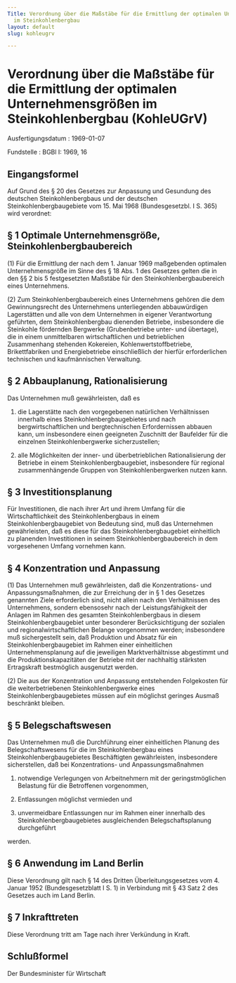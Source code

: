```yaml
---
Title: Verordnung über die Maßstäbe für die Ermittlung der optimalen Unternehmensgrößen
  im Steinkohlenbergbau
layout: default
slug: kohleugrv

---
```


# Verordnung über die Maßstäbe für die Ermittlung der optimalen Unternehmensgrößen im Steinkohlenbergbau (KohleUGrV)

Ausfertigungsdatum
:   1969-01-07

Fundstelle
:   BGBl I: 1969, 16



## Eingangsformel

Auf Grund des § 20 des Gesetzes zur Anpassung und Gesundung des
deutschen Steinkohlenbergbaus und der deutschen
Steinkohlenbergbaugebiete vom 15. Mai 1968 (Bundesgesetzbl. I S. 365)
wird verordnet:


## § 1 Optimale Unternehmensgröße, Steinkohlenbergbaubereich

(1) Für die Ermittlung der nach dem 1. Januar 1969 maßgebenden
optimalen Unternehmensgröße im Sinne des
§ 18 Abs. 1 des Gesetzes              gelten die in den §§ 2 bis 5
festgesetzten Maßstäbe für den Steinkohlenbergbaubereich eines
Unternehmens.

(2) Zum Steinkohlenbergbaubereich eines Unternehmens gehören die dem
Gewinnungsrecht des Unternehmens unterliegenden abbauwürdigen
Lagerstätten und alle von dem Unternehmen in eigener Verantwortung
geführten, dem Steinkohlenbergbau dienenden Betriebe, insbesondere die
Steinkohle fördernden Bergwerke (Grubenbetriebe unter- und übertage),
die in einem unmittelbaren wirtschaftlichen und betrieblichen
Zusammenhang stehenden Kokereien, Kohlenwertstoffbetriebe,
Brikettfabriken und Energiebetriebe einschließlich der hierfür
erforderlichen technischen und kaufmännischen Verwaltung.


## § 2 Abbauplanung, Rationalisierung

Das Unternehmen muß gewährleisten, daß es

1.  die Lagerstätte nach den vorgegebenen natürlichen Verhältnissen
    innerhalb eines Steinkohlenbergbaugebietes und nach
    bergwirtschaftlichen und bergtechnischen Erfordernissen abbauen kann,
    um insbesondere einen geeigneten Zuschnitt der Baufelder für die
    einzelnen Steinkohlenbergwerke sicherzustellen;


2.  alle Möglichkeiten der inner- und überbetrieblichen Rationalisierung
    der Betriebe in einem Steinkohlenbergbaugebiet, insbesondere für
    regional zusammenhängende Gruppen von Steinkohlenbergwerken nutzen
    kann.





## § 3 Investitionsplanung

Für Investitionen, die nach ihrer Art und ihrem Umfang für die
Wirtschaftlichkeit des Steinkohlenbergbaus in einem
Steinkohlenbergbaugebiet von Bedeutung sind, muß das Unternehmen
gewährleisten, daß es diese für das Steinkohlenbergbaugebiet
einheitlich zu planenden Investitionen in seinem
Steinkohlenbergbaubereich in dem vorgesehenen Umfang vornehmen kann.


## § 4 Konzentration und Anpassung

(1) Das Unternehmen muß gewährleisten, daß die Konzentrations- und
Anpassungsmaßnahmen, die zur Erreichung der in
§ 1 des Gesetzes              genannten Ziele erforderlich sind, nicht
allein nach den Verhältnissen des Unternehmens, sondern ebensosehr
nach der Leistungsfähigkeit der Anlagen im Rahmen des gesamten
Steinkohlenbergbaus in diesem Steinkohlenbergbaugebiet unter
besonderer Berücksichtigung der sozialen und regionalwirtschaftlichen
Belange vorgenommen werden; insbesondere muß sichergestellt sein, daß
Produktion und Absatz für ein Steinkohlenbergbaugebiet im Rahmen einer
einheitlichen Unternehmensplanung auf die jeweiligen Marktverhältnisse
abgestimmt und die Produktionskapazitäten der Betriebe mit der
nachhaltig stärksten Ertragskraft bestmöglich ausgenutzt werden.

(2) Die aus der Konzentration und Anpassung entstehenden Folgekosten
für die weiterbetriebenen Steinkohlenbergwerke eines
Steinkohlenbergbaugebietes müssen auf ein möglichst geringes Ausmaß
beschränkt bleiben.


## § 5 Belegschaftswesen

Das Unternehmen muß die Durchführung einer einheitlichen Planung des
Belegschaftswesens für die im Steinkohlenbergbau eines
Steinkohlenbergbaugebietes Beschäftigten gewährleisten, insbesondere
sicherstellen, daß bei Konzentrations- und Anpassungsmaßnahmen

1.  notwendige Verlegungen von Arbeitnehmern mit der geringstmöglichen
    Belastung für die Betroffenen vorgenommen,


2.  Entlassungen möglichst vermieden und


3.  unvermeidbare Entlassungen nur im Rahmen einer innerhalb des
    Steinkohlenbergbaugebietes ausgleichenden Belegschaftsplanung
    durchgeführt



werden.


## § 6 Anwendung im Land Berlin

Diese Verordnung gilt nach § 14 des Dritten Überleitungsgesetzes vom
4\. Januar 1952 (Bundesgesetzblatt I S. 1) in Verbindung mit § 43 Satz
2 des Gesetzes auch im Land Berlin.


## § 7 Inkrafttreten

Diese Verordnung tritt am Tage nach ihrer Verkündung in Kraft.


## Schlußformel

Der Bundesminister für Wirtschaft

